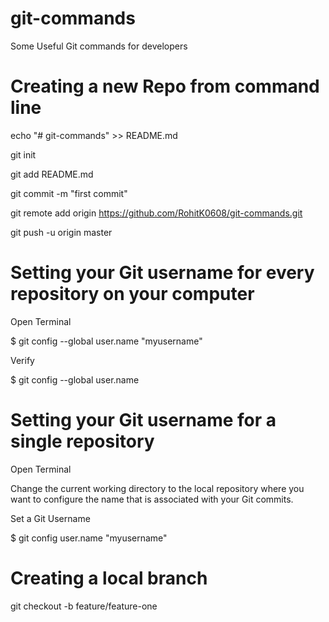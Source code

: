 # git-commands
Some Useful Git commands for developers

# Creating a new Repo from command line
echo "# git-commands" >> README.md

git init

git add README.md

git commit -m "first commit"

git remote add origin https://github.com/RohitK0608/git-commands.git

git push -u origin master

# Setting your Git username for every repository on your computer
Open Terminal

$ git config --global user.name "myusername"

Verify

$ git config --global user.name


# Setting your Git username for a single repository
Open Terminal

Change the current working directory to the local repository where you want to configure the name that is associated with your Git commits.

Set a Git Username

$ git config user.name "myusername"


# Creating a local branch
git checkout -b feature/feature-one
